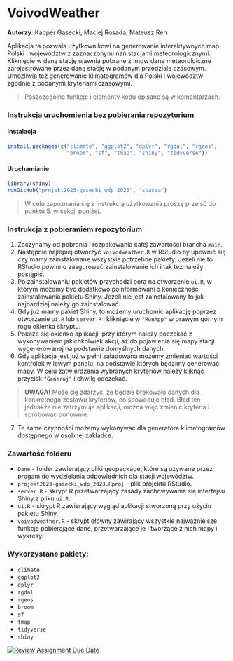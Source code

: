 # VoivodWeather

  **Autorzy**: Kacper Gąsecki, Maciej Rosada, Mateusz Ren

Aplikacja ta pozwala użytkownikowi na generowanie interaktywnych map Polski i województw z zaznaczonymi nań stacjami meteorologicznymi. Kliknięcie w daną stację ujawnia pobrane z imgw dane meteorolgiczne zarejestrowane przez daną stację w podanym przedziale czasowym. Umożliwia też generowanie klimatogramów dla Polski i województw zgodnie z podanymi kryteriami czasowymi.

 > Poszczególne funkcje i elementy kodu opisane są w komentarzach.

### Instrukcja uruchomienia bez pobierania repozytorium

#### Instalacja

```r
install.packages(c("climate", "ggplot2", "dplyr", "rgdal", "rgeos", 
                   "broom", "sf", "tmap", "shiny", "tidyverse"))
```

#### Uruchamianie

```r
library(shiny)
runGitHub("projekt2023-gasecki_wdp_2023", "spacea")
```
 > W celu zapoznania się z instrukcją użytkowania proszę przejść do punktu 5. w sekcji poniżej.

### Instrukcja z pobieraniem repozytorium
  1. Zaczynamy od pobrania i rozpakowania całej zawartości brancha `main`.
  2. Następnie najlepiej otworzyć `voivodweather.R` w RStudio by upewnić się czy mamy zainstalowane wszystkie potrzebne pakiety. Jeżeli nie to RStudio powinno zasgurować      zainstalowanie ich i tak też należy postąpić. 
  3. Po zainstalowaniu pakietów przychodzi pora na otworzenie `ui.R`, w którym możemy być dodatkowo poinformowani o konieczności zainstalowania pakietu Shiny. Jeżeli nie      jest zainstalowany to jak najbardziej należy go zainstalować.
  4. Gdy już mamy pakiet Shiny, to możemy uruchomić aplikację poprzez otworzenie `ui.R` lub `server.R` i kliknięcie w `"RunApp"` w prawym górnym rogu okienka skryptu.
  5. Pokaże się okienko aplikacji, przy którym należy poczekać z wykonywaniem jakichkolwiek akcji, aż do pojawienia się mapy stacji wygenerowanej na 
     podstawie domyślnych danych.
  6. Gdy aplikacja jest już w pełni załadowana możemy zmieniać wartości kontrolek w lewym panelu, na podstawie których będzimy generować mapy. W celu 
     zatwierdzenia wybranych kryteriów należy kliknąć przycisk `"Generuj"` i chwilę odczekać. 
  
   > **UWAGA!** Może się zdarzyć, że będzie brakowało danych dla konkretnego zestawu kryteriów, co spowoduje błąd. Błąd ten jednakże nie zatrzymuje aplikacji, można więc zmienić kryteria i spróbowac ponownie.
 
  7. Te same czynności możemy wykonywać dla generatora klimatogramów dostępnego w osobnej zakładce.
  
### Zawartość folderu <br>
  * `Dane` - folder zawierający pliki geopackage, które są używane przez progam do wydzielania odpowiednich dla stacji województw. <br>
  * `projekt2023-gasecki_wdp_2023.Rproj` - plik projektu RStudio. <br>
  * `server.R` - skrypt R przetwarzający zasady zachowywania się interfejsu Shiny z pliku `ui.R`. <br>
  * `ui.R` - skrypt R zawierający wygląd aplikacji stworzoną przy użyciu pakietu Shiny. <br>
  * `voivodweather.R` - skrypt główny zawirający wszystkie najważniejsze funkcje pobierające dane, przetwarzające je i tworzące z nich mapy i wykresy. 
  
### Wykorzystane pakiety:
  * `climate`
  * `ggplot2`
  * `dplyr`
  * `rgdal`
  * `rgeos`
  * `broom`
  * `sf`
  * `tmap`
  * `tidyverse`
  * `shiny`
  
[![Review Assignment Due Date](https://classroom.github.com/assets/deadline-readme-button-8d59dc4de5201274e310e4c54b9627a8934c3b88527886e3b421487c677d23eb.svg)](https://classroom.github.com/a/tauthlex)
